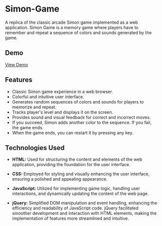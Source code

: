 # Simon-Game

A replica of the classic arcade Simon game implemented as a web application. Simon Game is a memory game where players have to remember and repeat a sequence of colors and sounds generated by the game.

## Demo

[View Demo](https://the-simon-game-git-main-sagnikbose-11-01s-projects.vercel.app/)

## Features

- Classic Simon game experience in a web browser.
- Colorful and intuitive user interface.
- Generates random sequences of colors and sounds for players to memorize and repeat.
- Tracks player's level and displays it on the screen.
- Provides sound and visual feedback for correct and incorrect moves.
- If you succeed, Simon adds another color to the sequence. If you fail, the game ends.
- When the game ends, you can restart it by pressing any key.


## Technologies Used

- **HTML:** Used for structuring the content and elements of the web application, providing the foundation for the user interface.
  
- **CSS:** Employed for styling and visually enhancing the user interface, ensuring a polished and appealing appearance.
  
- **JavaScript:** Utilized for implementing game logic, handling user interactions, and dynamically updating the content of the web page.
  
- **jQuery:** Simplified DOM manipulation and event handling, enhancing the efficiency and readability of JavaScript code. jQuery facilitated smoother development and interaction with HTML elements, making the implementation of features more streamlined and intuitive.


